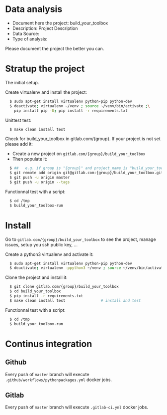 # Data analysis
- Document here the project: build_your_toolbox
- Description: Project Description
- Data Source:
- Type of analysis:

Please document the project the better you can.

# Stratup the project

The initial setup.

Create virtualenv and install the project:
```bash
  $ sudo apt-get install virtualenv python-pip python-dev
  $ deactivate; virtualenv ~/venv ; source ~/venv/bin/activate ;\
    pip install pip -U; pip install -r requirements.txt
```

Unittest test:
```bash
  $ make clean install test
```

Check for build_your_toolbox in gitlab.com/{group}.
If your project is not set please add it:

- Create a new project on `gitlab.com/{group}/build_your_toolbox`
- Then populate it:

```bash
  $ ##   e.g. if group is "{group}" and project_name is "build_your_toolbox"
  $ git remote add origin git@gitlab.com:{group}/build_your_toolbox.git
  $ git push -u origin master
  $ git push -u origin --tags
```

Functionnal test with a script:
```bash
  $ cd /tmp
  $ build_your_toolbox-run
```
# Install
Go to `gitlab.com/{group}/build_your_toolbox` to see the project, manage issues,
setup you ssh public key, ...

Create a python3 virtualenv and activate it:
```bash
  $ sudo apt-get install virtualenv python-pip python-dev
  $ deactivate; virtualenv -ppython3 ~/venv ; source ~/venv/bin/activate
```

Clone the project and install it:
```bash
  $ git clone gitlab.com/{group}/build_your_toolbox
  $ cd build_your_toolbox
  $ pip install -r requirements.txt
  $ make clean install test                # install and test
```
Functionnal test with a script:
```bash
  $ cd /tmp
  $ build_your_toolbox-run
``` 

# Continus integration
## Github 
Every push of `master` branch will execute `.github/workflows/pythonpackages.yml` docker jobs.
## Gitlab
Every push of `master` branch will execute `.gitlab-ci.yml` docker jobs.
